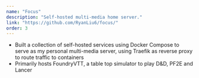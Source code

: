 ```yaml
---
name: "Focus"
description: "Self-hosted multi-media home server."
link: "https://github.com/RyanLiu6/focus/"
order: 3
---
```

* Built a collection of self-hosted services using Docker Compose to serve as my personal multi-media server, using Traefik as reverse proxy to route traffic to containers
* Primarily hosts FoundryVTT, a table top simulator to play D&D, PF2E and Lancer
